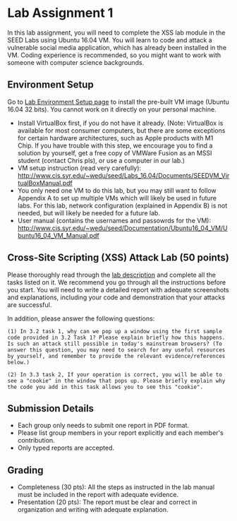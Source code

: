 # Lab Assignment 1

In this lab assignment, you will need to complete the XSS lab module in the SEED Labs using Ubuntu 16.04 VM. You will learn to code and attack a vulnerable social media application, which has already been installed in the VM. Coding experience is recommended, so you might want to work with someone with computer science backgrounds. 


## Environment Setup

Go to [Lab Environment Setup page](https://seedsecuritylabs.org/lab_env.html) to install the pre-built VM image (Ubuntu 16.04 32 bits). You cannot work on it directly on your personal machine.  
- Install VirtualBox first, if you do not have it already. (Note: VirtualBox is available for most consumer computers, but there are some exceptions for certain hardware architectures, such as Apple products with M1 Chip. If you have trouble with this step, we encourage you to find a solution by yourself, get a free copy of VMWare Fusion as an MSSI student (contact Chris pls), or use a computer in our lab.)
- VM setup instruction (read very carefully): http://www.cis.syr.edu/~wedu/seed/Labs_16.04/Documents/SEEDVM_VirtualBoxManual.pdf
- You only need one VM to do this lab, but you may still want to follow Appendix A to set up multiple VMs which will likely be used in future labs. For this lab, network configuration (explained in Appendix B) is not needed, but will likely be needed for a future lab.
- User manual (contains the usernames and passowrds for the VM): http://www.cis.syr.edu/~wedu/seed/Documentation/Ubuntu16_04_VM/Ubuntu16_04_VM_Manual.pdf

## Cross-Site Scripting (XSS) Attack Lab (50 points)

Please thoroughly read through the [lab description](https://seedsecuritylabs.org/Labs_16.04/PDF/Web_XSS_Elgg_new.pdf) and complete all the tasks listed on it. We recommend you go through all the instructions before you start. You will need to write a detailed report with adequate screenshots and explanations, including your code and demonstration that your attacks are successful.

In addition, please answer the following questions:

	(1) In 3.2 task 1, why can we pop up a window using the first sample code provided in 3.2 Task 1? Please explain briefly how this happens. Is such an attack still possible in today's mainstream browsers? (To answer this question, you may need to search for any useful resources by yourself, and remember to provide the relevant evidence/references below.)

	(2) In 3.3 task 2, If your operation is correct, you will be able to see a "cookie" in the window that pops up. Please briefly explain why the code you add in this task allows you to see this "cookie".


## Submission Details

- Each group only needs to submit one report in PDF format.
- Please list group members in your report explicitly and each member's contribution.
- Only typed reports are accepted.

## Grading

- Completeness (30 pts): All the steps as instructed in the lab manual must be included in the report with adequate evidence.
- Presentation (20 pts): The report must be clear and correct in organization and writing with adequate explanation.
